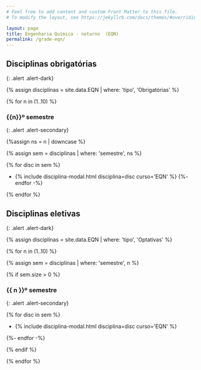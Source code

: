 ```yaml
---
# Feel free to add content and custom Front Matter to this file.
# To modify the layout, see https://jekyllrb.com/docs/themes/#overriding-theme-defaults

layout: page
title: Engenharia Química - noturno  (EQN)
permalink: /grade-eqn/
---
```


## Disciplinas obrigatórias
{: .alert .alert-dark}

{% assign disciplinas = site.data.EQN | where: 'tipo', 'Obrigatórias' %}

{% for n in (1..10) %}

### {{n}}º semestre
{: .alert .alert-secondary}

{%assign ns = n | downcase %}

{% assign sem = disciplinas | where: 'semestre', ns %}

{% for disc in sem %}
- {% include disciplina-modal.html disciplina=disc curso='EQN' %}
{%- endfor -%}

{% endfor %}

## Disciplinas eletivas
{: .alert .alert-dark}

{% assign disciplinas = site.data.EQN | where: 'tipo', 'Optativas' %}

{% for n in (1..10) %}

{% assign sem = disciplinas | where: 'semestre', n %}

{% if sem.size > 0 %}

### {{ n }}º semestre
{: .alert .alert-secondary}

{% for disc in sem %}

- {% include disciplina-modal.html disciplina=disc curso='EQN' %}

{%- endfor -%}

{% endif %}

{% endfor %}
